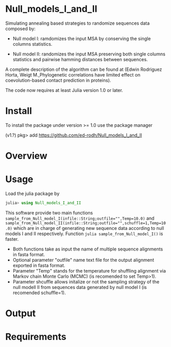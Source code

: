 # Null_models_I_and_II

 Simulating annealing based strategies to randomize sequences data composed by:
 
  + Null model I: ramdomizes the input MSA by conserving the single columns statistics.
 
  + Null model II: randomizes the input MSA preserving both single columns statistics and pairwise hamming distances between sequences.
   
 A complete description of the algorithm can be found at (Edwin Rodriguez Horta, Weigt M.,Phylogenetic correlations have limited effect on coevolution-based contact prediction in proteins).

The code now requires at least Julia version 1.0 or later.

# Install
To install the package under version >= 1.0 use the package manager 

(v1.?) pkg> add https://github.com/ed-rodh/Null_models_I_and_II

# Overview


# Usage
Load the julia package by

 ```julia
 julia> using Null_models_I_and_II
 ```
This software provide two main functions ```sample_from_Null_model_I(infile::String;outfile="",Temp=10.0)``` and ```sample_from_Null_model_II(infile::String;outfile="",schuffle=1,Temp=10.0)``` which are in charge of generating new sequence data according to null models I and II respectively. Function ```julia sample_from_Null_model_I()``` is faster. 

 + Both functions take as input the name of multiple sequence alignments in fasta format. 
 + Optional parameter   "outfile"    name text file for the output alignment exported in fasta format.
 + Parameter "Temp" stands for the  temperature for  shuffling alignment via Markov chain Monte Carlo (MCMC) (is recomended to set Temp>1).
 + Parameter shcuffle allows initalize or not the sampling strategy of the null modell II from sequences data generated by null model I (is recomended schuffle=1). 


# Output

# Requirements

 
